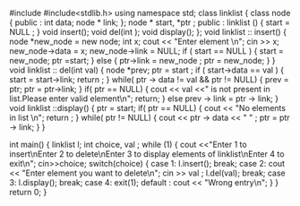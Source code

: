 #include<iostream>
#include<stdlib.h>
using namespace std;
class linklist {
    class node {
        public :
            int data;
            node * link;
    };
    node * start, *ptr ; 
    public :
        linklist () {
            start = NULL ; 
        }
        void insert();
        void del(int );
        void display();
};
void linklist :: insert() 
{
     node *new_node = new node;
     int x;
     cout << "Enter element \n";
     cin >> x;
     new_node->data = x;
     new_node->link = NULL;
     if ( start == NULL ) {
         start = new_node;
         ptr =start;
     }
    else {
     	ptr->link = new_node ;
     	ptr = new_node;
    }
}
void linklist :: del(int val)
{   node *prev;
    ptr = start ;
    if ( start->data == val ) {
    	start = start->link;
	return ;
    }
    while( ptr -> data != val && ptr != NULL) {
  	prev = ptr;
    	ptr = ptr->link;
    }
    if( ptr == NULL) {
	cout <<  val <<" is not present in list.Please enter valid element\n";
	return;
    }
    else
	prev -> link = ptr -> link;
}
void linklist ::display() 
{
    ptr = start;
    if( ptr == NULL) {
   	cout << "No elements in list \n";
	return ;
    }
    while( ptr != NULL) {
    	cout << ptr -> data << " " ;
     	ptr = ptr -> link;
    }
} 
    
    
int main()
{
    linklist l;
    int choice, val ;
    while (1) {
    	cout <<"Enter 1 to insert\nEnter 2 to delete\nEnter 3 to display elements of linklist\nEnter 4 to exit\n";
	cin>>choice;
	switch(choice) {
	    case 1:
		l.insert(); 
    		break;
	    case 2:
		cout << "Enter element you want to delete\n";
		cin >> val ;
		l.del(val);
		break;
	    case 3:
		l.display();
		break;
	    case 4:
		exit(1);
	    default :
		cout << "Wrong entry\n";
	}
    }
    return 0;
}
